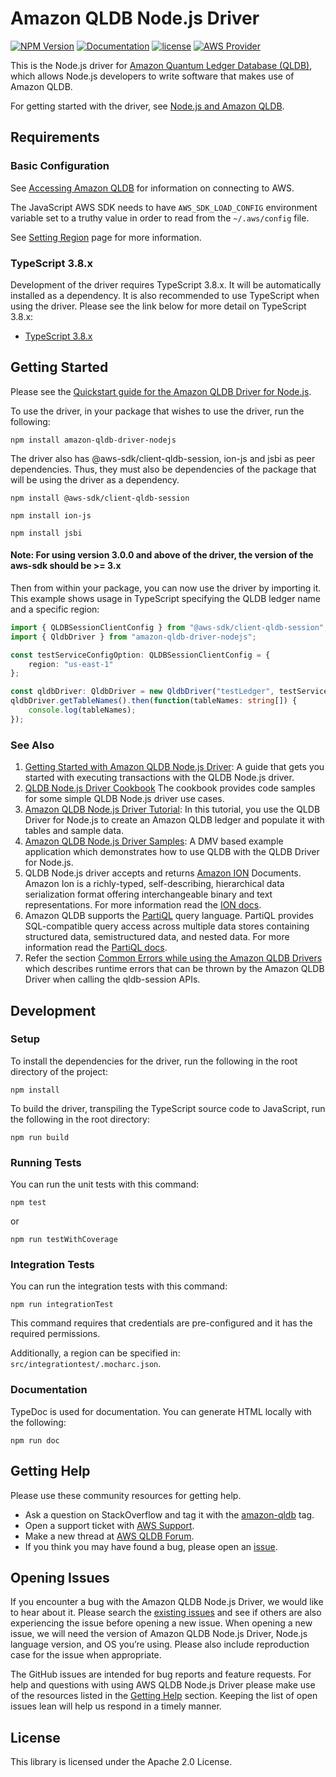 # Amazon QLDB Node.js Driver

[![NPM Version](https://img.shields.io/badge/npm-v3.1.0-green)](https://www.npmjs.com/package/amazon-qldb-driver-nodejs)
[![Documentation](https://img.shields.io/badge/docs-api-green.svg)](https://docs.aws.amazon.com/qldb/latest/developerguide/getting-started.nodejs.html)
[![license](https://img.shields.io/badge/license-Apache%202.0-blue)](https://github.com/awslabs/amazon-qldb-driver-nodejs/blob/master/LICENSE)
[![AWS Provider](https://img.shields.io/badge/provider-AWS-orange?logo=amazon-aws&color=ff9900)](https://aws.amazon.com/qldb/)

This is the Node.js driver for [Amazon Quantum Ledger Database (QLDB)](https://aws.amazon.com/qldb/), which allows Node.js developers to write software that makes use of Amazon QLDB.

For getting started with the driver, see [Node.js and Amazon QLDB](https://docs.aws.amazon.com/qldb/latest/developerguide/getting-started.nodejs.html).

## Requirements

### Basic Configuration

See [Accessing Amazon QLDB](https://docs.aws.amazon.com/qldb/latest/developerguide/accessing.html) for information on connecting to AWS.

The JavaScript AWS SDK needs to have `AWS_SDK_LOAD_CONFIG` environment variable set to a truthy value in order to read
from the `~/.aws/config` file.

See [Setting Region](https://docs.aws.amazon.com/sdk-for-javascript/v2/developer-guide/setting-region.html) page for more information.

### TypeScript 3.8.x

Development of the driver requires TypeScript 3.8.x. It will be automatically installed as a dependency. It is also recommended to use TypeScript when using the driver.
Please see the link below for more detail on TypeScript 3.8.x:

* [TypeScript 3.8.x](https://www.npmjs.com/package/typescript)


## Getting Started

Please see the [Quickstart guide for the Amazon QLDB Driver for Node.js](https://docs.aws.amazon.com/qldb/latest/developerguide/driver-quickstart-nodejs.html).

To use the driver, in your package that wishes to use the driver, run the following:

```npm install amazon-qldb-driver-nodejs```

The driver also has @aws-sdk/client-qldb-session, ion-js and jsbi as peer dependencies. Thus, they must also be dependencies of the package that will be using the driver as a dependency.

```npm install @aws-sdk/client-qldb-session```

```npm install ion-js```

```npm install jsbi```

#### Note: For using version 3.0.0 and above of the driver, the version of the aws-sdk should be >= 3.x

Then from within your package, you can now use the driver by importing it. This example shows usage in TypeScript specifying the QLDB ledger name and a specific region:

```typescript
import { QLDBSessionClientConfig } from "@aws-sdk/client-qldb-session";
import { QldbDriver } from "amazon-qldb-driver-nodejs";

const testServiceConfigOption: QLDBSessionClientConfig = {
    region: "us-east-1"
};

const qldbDriver: QldbDriver = new QldbDriver("testLedger", testServiceConfigOptions);
qldbDriver.getTableNames().then(function(tableNames: string[]) {
    console.log(tableNames);
});
```

### See Also

1. [Getting Started with Amazon QLDB Node.js Driver](https://docs.aws.amazon.com/qldb/latest/developerguide/getting-started.nodejs.html): A guide that gets you started with executing transactions with the QLDB Node.js driver.
1. [QLDB Node.js Driver Cookbook](https://docs.aws.amazon.com/qldb/latest/developerguide/driver-cookbook-nodejs.html) The cookbook provides code samples for some simple QLDB Node.js driver use cases.
1. [Amazon QLDB Node.js Driver Tutorial](https://docs.aws.amazon.com/qldb/latest/developerguide/getting-started.nodejs.tutorial.html): In this tutorial, you use the QLDB Driver for Node.js to create an Amazon QLDB ledger and populate it with tables and sample data.
1. [Amazon QLDB Node.js Driver Samples](https://github.com/aws-samples/amazon-qldb-dmv-sample-nodejs): A DMV based example application which demonstrates how to use QLDB with the QLDB Driver for Node.js.
1. QLDB Node.js driver accepts and returns [Amazon ION](http://amzn.github.io/ion-docs/) Documents. Amazon Ion is a richly-typed, self-describing, hierarchical data serialization format offering interchangeable binary and text representations. For more information read the [ION docs](http://amzn.github.io/ion-docs/docs.html).
1. Amazon QLDB supports the [PartiQL](https://partiql.org/) query language. PartiQL provides SQL-compatible query access across multiple data stores containing structured data, semistructured data, and nested data. For more information read the [PartiQL docs](https://partiql.org/docs.html).
1. Refer the section [Common Errors while using the Amazon QLDB Drivers](https://docs.aws.amazon.com/qldb/latest/developerguide/driver-errors.html) which describes runtime errors that can be thrown by the Amazon QLDB Driver when calling the qldb-session APIs.





## Development

### Setup

To install the dependencies for the driver, run the following in the root directory of the project:

```npm install```

To build the driver, transpiling the TypeScript source code to JavaScript, run the following in the root directory:

```npm run build```

### Running Tests

You can run the unit tests with this command:

```npm test```

or

```npm run testWithCoverage```

### Integration Tests

You can run the integration tests with this command:

```npm run integrationTest```

This command requires that credentials are pre-configured and it has the required permissions.

Additionally, a region can be specified in: `src/integrationtest/.mocharc.json`.

### Documentation

TypeDoc is used for documentation. You can generate HTML locally with the following:

```npm run doc```

## Getting Help

Please use these community resources for getting help.
* Ask a question on StackOverflow and tag it with the [amazon-qldb](https://stackoverflow.com/questions/tagged/amazon-qldb) tag.
* Open a support ticket with [AWS Support](http://docs.aws.amazon.com/awssupport/latest/user/getting-started.html).
* Make a new thread at [AWS QLDB Forum](https://forums.aws.amazon.com/forum.jspa?forumID=353&start=0).
* If you think you may have found a bug, please open an [issue](https://github.com/awslabs/amazon-qldb-driver-nodejs/issues/new).

## Opening Issues

If you encounter a bug with the Amazon QLDB Node.js Driver, we would like to hear about it. Please search the [existing issues](https://github.com/awslabs/amazon-qldb-driver-nodejs/issues) and see if others are also experiencing the issue before opening a new issue. When opening a new issue, we will need the version of Amazon QLDB Node.js Driver, Node.js language version, and OS you’re using. Please also include reproduction case for the issue when appropriate.

The GitHub issues are intended for bug reports and feature requests. For help and questions with using AWS QLDB Node.js Driver please make use of the resources listed in the [Getting Help](https://github.com/awslabs/amazon-qldb-driver-nodejs#getting-help) section. Keeping the list of open issues lean will help us respond in a timely manner.

## License

This library is licensed under the Apache 2.0 License.
